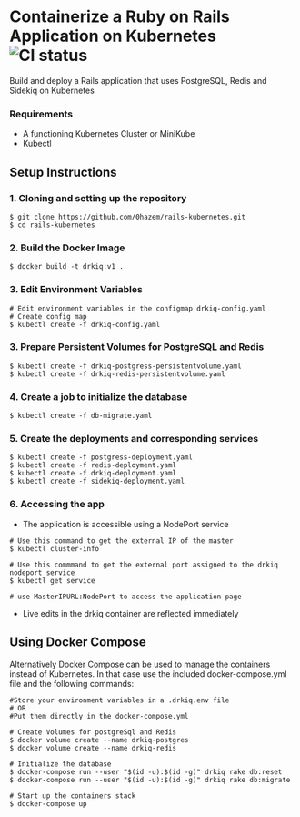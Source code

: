 # Containerize a Ruby on Rails Application on Kubernetes ![CI status](https://img.shields.io/badge/build-passing-brightgreen.svg)

Build and deploy a Rails application that uses PostgreSQL, Redis and Sidekiq on Kubernetes

### Requirements
* A functioning Kubernetes Cluster or MiniKube
* Kubectl

## Setup Instructions
### 1. Cloning and setting up the repository
```
$ git clone https://github.com/0hazem/rails-kubernetes.git
$ cd rails-kubernetes
```
### 2. Build the Docker Image
```
$ docker build -t drkiq:v1 .
```
### 3. Edit Environment Variables
```
# Edit environment variables in the configmap drkiq-config.yaml
# Create config map
$ kubectl create -f drkiq-config.yaml
```
### 3. Prepare Persistent Volumes for PostgreSQL and Redis
```
$ kubectl create -f drkiq-postgress-persistentvolume.yaml
$ kubectl create -f drkiq-redis-persistentvolume.yaml
```
### 4. Create a job to initialize the database
```
$ kubectl create -f db-migrate.yaml
```
### 5. Create the deployments and corresponding services
```
$ kubectl create -f postgress-deployment.yaml
$ kubectl create -f redis-deployment.yaml
$ kubectl create -f drkiq-deployment.yaml
$ kubectl create -f sidekiq-deployment.yaml
```
### 6. Accessing the app
* The application is accessible using a NodePort service
```
# Use this command to get the external IP of the master
$ kubectl cluster-info

# Use this commmand to get the external port assigned to the drkiq nodeport service
$ kubectl get service

# use MasterIPURL:NodePort to access the application page
```
* Live edits in the drkiq container are reflected immediately

## Using Docker Compose
Alternatively Docker Compose can be used to manage the containers instead of Kubernetes. In that case use the included docker-compose.yml file and the following commands: 
```
#Store your environment variables in a .drkiq.env file
# OR
#Put them directly in the docker-compose.yml

# Create Volumes for postgreSql and Redis
$ docker volume create --name drkiq-postgres
$ docker volume create --name drkiq-redis

# Initialize the database
$ docker­-compose run --­­user "$(id ­-u):$(id -­g)" drkiq rake db:reset
$ docker­-compose run --­­user "$(id ­-u):$(id -­g)" drkiq rake db:migrate

# Start up the containers stack
$ docker-compose up
```
